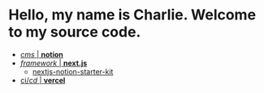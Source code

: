 # Hello, my name is Charlie. Welcome to my source code.

- [_cms_ | **notion**](https://www.notion.so/)
- [_framework_ | **next.js**](https://nextjs.org/)
   - [nextjs-notion-starter-kit](nextjs-notion-starter-kit)
- [ci/_cd_ | **vercel**](https://vercel.com/)
